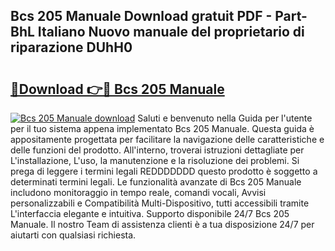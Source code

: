 ## Bcs 205 Manuale Download gratuit PDF - Part-BhL Italiano Nuovo manuale del proprietario di riparazione DUhH0

# <h2><a href="http://dfgdlin.blite.top/?on=Bcs+205+Manuale">🔗Download 👉🔴 Bcs 205 Manuale</a></h2>

[![Bcs 205 Manuale download](https://i.imgur.com/lujVjoI.png)](http://dfgdlin.blite.top/?on=Bcs+205+Manuale)
Saluti e benvenuto nella Guida per l'utente per il tuo sistema appena implementato Bcs 205 Manuale. Questa guida è appositamente progettata per facilitare la navigazione delle caratteristiche e delle funzioni del prodotto. All'interno, troverai istruzioni dettagliate per L'installazione, L'uso, la manutenzione e la risoluzione dei problemi. Si prega di leggere i termini legali REDDDDDDD questo prodotto è soggetto a determinati termini legali. Le funzionalità avanzate di Bcs 205 Manuale includono monitoraggio in tempo reale, comandi vocali, Avvisi personalizzabili e Compatibilità Multi-Dispositivo, tutti accessibili tramite L'interfaccia elegante e intuitiva. Supporto disponibile 24/7 Bcs 205 Manuale. Il nostro Team di assistenza clienti è a tua disposizione 24/7 per aiutarti con qualsiasi richiesta.
